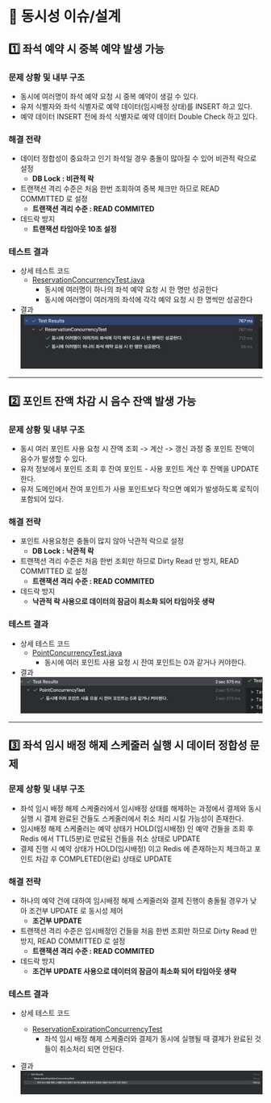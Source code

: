 # 📖 동시성 이슈/설계

## 1️⃣ 좌석 예약 시 중복 예약 발생 가능

### 문제 상황 및 내부 구조

- 동시에 여러명이 좌석 예약 요청 시 중복 예약이 생길 수 있다.
- 유저 식별자와 좌석 식별자로 예약 데이터(임시배정 상태)를 INSERT 하고 있다.
- 예약 데이터 INSERT 전에 좌석 식별자로 예약 데이터 Double Check 하고 있다.

### 해결 전략

- 데이터 정합성이 중요하고 인기 좌석일 경우 충돌이 많아질 수 있어 비관적 락으로 설정
  - **DB Lock : 비관적 락**
- 트랜잭션 격리 수준은 처음 한번 조회하여 중복 체크만 하므로 READ COMMITTED 로 설정
  - **트랜잭션 격리 수준 : READ COMMITED**
- 데드락 방지
  - **트랜잭션 타임아웃 10초 설정**

### 테스트 결과
- 상세 테스트 코드
  - [ReservationConcurrencyTest.java](../src/test/java/kr/hhplus/be/server/integration/concurrency/ReservationConcurrencyTest.java)
    - 동시에 여러명이 하나의 좌석 예약 요청 시 한 명만 성공한다
    - 동시에 여러명이 여러개의 좌석에 각각 예약 요청 시 한 명씩만 성공한다
- 결과
  ![img.png](img/reservation-concurrency-test.png)

---

## 2️⃣ 포인트 잔액 차감 시 음수 잔액 발생 가능
### 문제 상황 및 내부 구조

- 동시 여러 포인트 사용 요청 시 잔액 조회 -> 계산 -> 갱신 과정 중 포인트 잔액이 음수가 발생할 수 있다.
- 유저 정보에서 포인트 조회 후 잔여 포인트 - 사용 포인트 계산 후 잔액을 UPDATE 한다.
- 유저 도메인에서 잔여 포인트가 사용 포인트보다 작으면 예외가 발생하도록 로직이 포함되어 있다.

### 해결 전략

- 포인트 사용요청은 충돌이 많지 않아 낙관적 락으로 설정
  - **DB Lock : 낙관적 락**
- 트랜잭션 격리 수준은 처음 한번 조회만 하므로 Dirty Read 만 방지, READ COMMITTED 로 설정
  - **트랜잭션 격리 수준 : READ COMMITED**
- 데드락 방지
  - **낙관적 락 사용으로 데이터의 잠금이 최소화 되어 타임아웃 생략**

### 테스트 결과
- 상세 테스트 코드
  - [PointConcurrencyTest.java](../src/test/java/kr/hhplus/be/server/integration/concurrency/PointConcurrencyTest.java)
    - 동시에 여러 포인트 사용 요청 시 잔여 포인트는 0과 같거나 커야한다.
- 결과
  ![img.png](img/point-concurrency-test.png)
---

## 3️⃣ 좌석 임시 배정 해제 스케줄러 실행 시 데이터 정합성 문제
### 문제 상황 및 내부 구조

- 좌석 임시 배정 해제 스케줄러에서 임시배정 상태를 해제하는 과정에서 결제와 동시 실행 시 결제 완료된 건들도 스케줄러에서 취소 처리 시킬 가능성이 존재한다.
- 임시배정 해제 스케줄러는 예약 상태가 HOLD(임시배정) 인 예약 건들을 조회 후 Redis 에서 TTL(5분)로 만료된 건들을 취소 상태로 UPDATE
- 결제 진행 시 예약 상태가 HOLD(임시배정) 이고 Redis 에 존재하는지 체크하고 포인트 차감 후 COMPLETED(완료) 상태로 UPDATE

### 해결 전략

- 하나의 예약 건에 대하여 임시배정 해제 스케줄러와 결제 진행이 충돌될 경우가 낮아 조건부 UPDATE 로 동시성 제어
  - **조건부 UPDATE**
- 트랜잭션 격리 수준은 임시배정인 건들을 처음 한번 조회만 하므로 Dirty Read 만 방지, READ COMMITTED 로 설정
  - **트랜잭션 격리 수준 : READ COMMITED**
- 데드락 방지
  - **조건부 UPDATE 사용으로 데이터의 잠금이 최소화 되어 타임아웃 생략**

### 테스트 결과
- 상세 테스트 코드
  - [ReservationExpirationConcurrencyTest](../src/test/java/kr/hhplus/be/server/integration/concurrency/ReservationExpirationConcurrencyTest.java)
    - 좌석 임시 배정 해제 스케줄러와 결제가 동시에 실행될 때 결제가 완료된 것들이 취소처리 되면 안된다.

- 결과
  ![img.png](img/reservation-expiration-concurrencyTest.png)